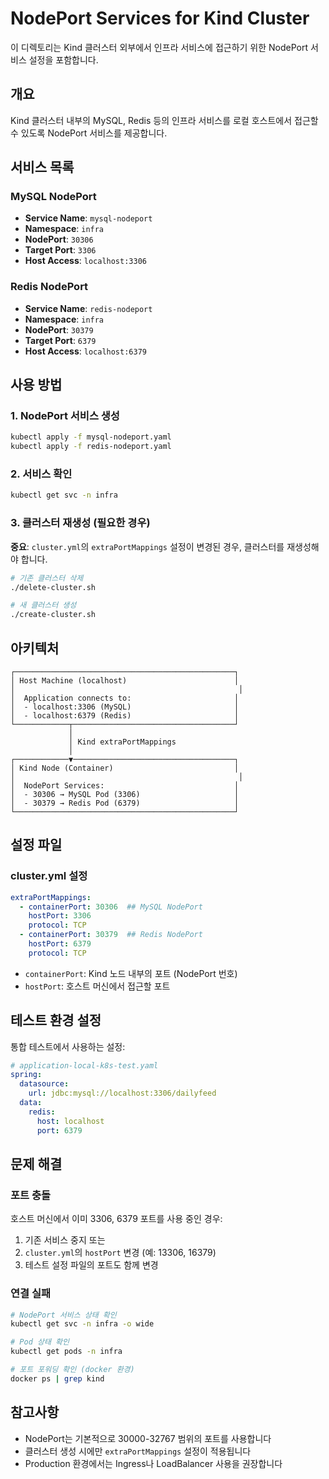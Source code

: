 # NodePort Services for Kind Cluster

이 디렉토리는 Kind 클러스터 외부에서 인프라 서비스에 접근하기 위한 NodePort 서비스 설정을 포함합니다.

## 개요

Kind 클러스터 내부의 MySQL, Redis 등의 인프라 서비스를 로컬 호스트에서 접근할 수 있도록 NodePort 서비스를 제공합니다.

## 서비스 목록

### MySQL NodePort
- **Service Name**: `mysql-nodeport`
- **Namespace**: `infra`
- **NodePort**: `30306`
- **Target Port**: `3306`
- **Host Access**: `localhost:3306`

### Redis NodePort
- **Service Name**: `redis-nodeport`
- **Namespace**: `infra`
- **NodePort**: `30379`
- **Target Port**: `6379`
- **Host Access**: `localhost:6379`

## 사용 방법

### 1. NodePort 서비스 생성

```bash
kubectl apply -f mysql-nodeport.yaml
kubectl apply -f redis-nodeport.yaml
```

### 2. 서비스 확인

```bash
kubectl get svc -n infra
```

### 3. 클러스터 재생성 (필요한 경우)

**중요**: `cluster.yml`의 `extraPortMappings` 설정이 변경된 경우, 클러스터를 재생성해야 합니다.

```bash
# 기존 클러스터 삭제
./delete-cluster.sh

# 새 클러스터 생성
./create-cluster.sh
```

## 아키텍처

```
┌─────────────────────────────────────────────────┐
│ Host Machine (localhost)                        │
│                                                  │
│  Application connects to:                       │
│  - localhost:3306 (MySQL)                       │
│  - localhost:6379 (Redis)                       │
└────────────┬────────────────────────────────────┘
             │
             │ Kind extraPortMappings
             │
┌────────────▼────────────────────────────────────┐
│ Kind Node (Container)                           │
│                                                  │
│  NodePort Services:                             │
│  - 30306 → MySQL Pod (3306)                     │
│  - 30379 → Redis Pod (6379)                     │
└─────────────────────────────────────────────────┘
```

## 설정 파일

### cluster.yml 설정
```yaml
extraPortMappings:
  - containerPort: 30306  ## MySQL NodePort
    hostPort: 3306
    protocol: TCP
  - containerPort: 30379  ## Redis NodePort
    hostPort: 6379
    protocol: TCP
```

- `containerPort`: Kind 노드 내부의 포트 (NodePort 번호)
- `hostPort`: 호스트 머신에서 접근할 포트

## 테스트 환경 설정

통합 테스트에서 사용하는 설정:

```yaml
# application-local-k8s-test.yaml
spring:
  datasource:
    url: jdbc:mysql://localhost:3306/dailyfeed
  data:
    redis:
      host: localhost
      port: 6379
```

## 문제 해결

### 포트 충돌
호스트 머신에서 이미 3306, 6379 포트를 사용 중인 경우:

1. 기존 서비스 중지 또는
2. `cluster.yml`의 `hostPort` 변경 (예: 13306, 16379)
3. 테스트 설정 파일의 포트도 함께 변경

### 연결 실패
```bash
# NodePort 서비스 상태 확인
kubectl get svc -n infra -o wide

# Pod 상태 확인
kubectl get pods -n infra

# 포트 포워딩 확인 (docker 환경)
docker ps | grep kind
```

## 참고사항

- NodePort는 기본적으로 30000-32767 범위의 포트를 사용합니다
- 클러스터 생성 시에만 `extraPortMappings` 설정이 적용됩니다
- Production 환경에서는 Ingress나 LoadBalancer 사용을 권장합니다